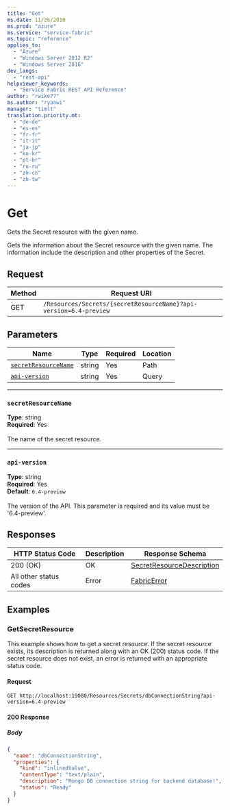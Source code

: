 ```yaml
---
title: "Get"
ms.date: 11/26/2018
ms.prod: "azure"
ms.service: "service-fabric"
ms.topic: "reference"
applies_to: 
  - "Azure"
  - "Windows Server 2012 R2"
  - "Windows Server 2016"
dev_langs: 
  - "rest-api"
helpviewer_keywords: 
  - "Service Fabric REST API Reference"
author: "rwike77"
ms.author: "ryanwi"
manager: "timlt"
translation.priority.mt: 
  - "de-de"
  - "es-es"
  - "fr-fr"
  - "it-it"
  - "ja-jp"
  - "ko-kr"
  - "pt-br"
  - "ru-ru"
  - "zh-cn"
  - "zh-tw"
---
```

# Get
Gets the Secret resource with the given name.

Gets the information about the Secret resource with the given name. The information include the description and other properties of the Secret.

## Request
| Method | Request URI |
| ------ | ----------- |
| GET | `/Resources/Secrets/{secretResourceName}?api-version=6.4-preview` |


## Parameters
| Name | Type | Required | Location |
| --- | --- | --- | --- |
| [`secretResourceName`](#secretresourcename) | string | Yes | Path |
| [`api-version`](#api-version) | string | Yes | Query |

____
### `secretResourceName`
__Type__: string <br/>
__Required__: Yes<br/>
<br/>
The name of the secret resource.

____
### `api-version`
__Type__: string <br/>
__Required__: Yes<br/>
__Default__: `6.4-preview` <br/>
<br/>
The version of the API. This parameter is required and its value must be '6.4-preview'.


## Responses

| HTTP Status Code | Description | Response Schema |
| --- | --- | --- |
| 200 (OK) | OK<br/> | [SecretResourceDescription](sfclient-v64-model-secretresourcedescription.md) |
| All other status codes | Error<br/> | [FabricError](sfclient-v64-model-fabricerror.md) |

## Examples

### GetSecretResource

This example shows how to get a secret resource. If the secret resource exists, its description is returned along with an OK (200) status code. If the secret resource does not exist, an error is returned with an appropriate status code.

#### Request
```
GET http://localhost:19080/Resources/Secrets/dbConnectionString?api-version=6.4-preview
```

#### 200 Response
##### Body
```json
{
  "name": "dbConnectionString",
  "properties": {
    "kind": "inlinedValue",
    "contentType": "text/plain",
    "description": "Mongo DB connection string for backend database!",
    "status": "Ready"
  }
}
```

